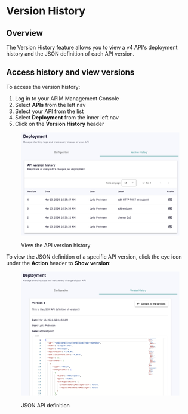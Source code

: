 # Version History

## Overview

The Version History feature allows you to view a v4 API's deployment history and the JSON definition of each API version.

## Access history and view versions

To access the version history:

1. Log in to your APIM Management Console
2. Select **APIs** from the left nav
3. Select your API from the list
4. Select **Deployment** from the inner left nav
5. Click on the **Version History** header

<figure><img src="../../../../.gitbook/assets/deployment_version history.png" alt=""><figcaption><p>View the API version history</p></figcaption></figure>

To view the JSON definition of a specific API version, click the eye icon under the **Action** header to **Show version**:

<figure><img src="../../../../.gitbook/assets/deployment_version history details (1).png" alt=""><figcaption><p>JSON API definition</p></figcaption></figure>
